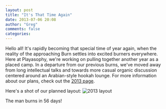 ```yaml
---
layout: post
title: "It's That Time Again"
date: 2013-07-06 20:08
author: "Greg"
comments: false
categories: 
---
```

Hello all!
It's rapidly becoming that special time of year again, when the reality of the approaching Burn settles into excited burners everywhere.
Here at Playasophy, we're working on pulling together another year as a placed camp.
In a departure from our previous burns, we've moved away from long intellectual talks and towards more casual organic discussion centered around an Arabian-style hookah lounge.
For more information about our plans, check out the [2013 page](/camp/2013).

Here's a shot of our planned layout:
![2013 layout](/camp/2013/placement/layout-iso-no-shade.png)

The man burns in 56 days!
